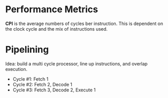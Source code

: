 # Performance Metrics
**CPI** is the average numbers of cycles ber instruction. This is dependent on the clock cycle and the mix of instructions used.

# Pipelining
Idea: build a multi cycle processor, line up instructions, and overlap execution.
- Cycle #1: Fetch 1
- Cycle #2: Fetch 2, Decode 1
- Cycle #3: Fetch 3, Decode 2, Execute 1